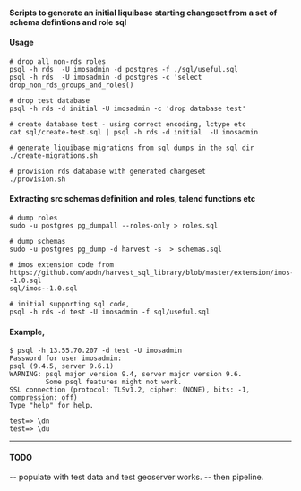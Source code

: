 
#### Scripts to generate an initial liquibase starting changeset from a set of schema defintions and role sql



#### Usage


```
# drop all non-rds roles
psql -h rds  -U imosadmin -d postgres -f ./sql/useful.sql 
psql -h rds  -U imosadmin -d postgres -c 'select drop_non_rds_groups_and_roles()

# drop test database
psql -h rds -d initial -U imosadmin -c 'drop database test'

# create database test - using correct encoding, lctype etc
cat sql/create-test.sql | psql -h rds -d initial  -U imosadmin

# generate liquibase migrations from sql dumps in the sql dir 
./create-migrations.sh

# provision rds database with generated changeset
./provision.sh
```


#### Extracting src schemas definition and roles, talend functions etc

```
# dump roles
sudo -u postgres pg_dumpall --roles-only > roles.sql

# dump schemas
sudo -u postgres pg_dump -d harvest -s  > schemas.sql

# imos extension code from https://github.com/aodn/harvest_sql_library/blob/master/extension/imos--1.0.sql
sql/imos--1.0.sql

# initial supporting sql code,
psql -h rds -d test -U imosadmin -f sql/useful.sql

```


#### Example,

```
$ psql -h 13.55.70.207 -d test -U imosadmin
Password for user imosadmin: 
psql (9.4.5, server 9.6.1)
WARNING: psql major version 9.4, server major version 9.6.
         Some psql features might not work.
SSL connection (protocol: TLSv1.2, cipher: (NONE), bits: -1, compression: off)
Type "help" for help.

test=> \dn 
test=> \du 
```


------
#### TODO 

-- populate with test data and test geoserver works.
-- then pipeline.


